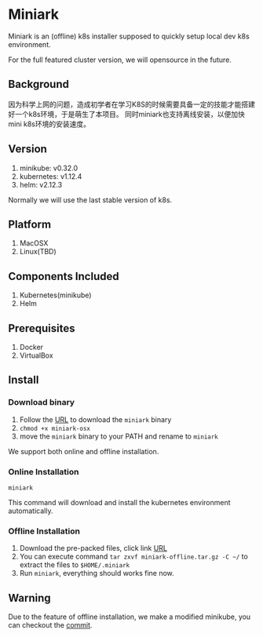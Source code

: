 # Miniark

Miniark is an (offline) k8s installer supposed to quickly setup local dev k8s environment.

For the full featured cluster version, we will opensource in the future.

## Background

因为科学上网的问题，造成初学者在学习K8S的时候需要具备一定的技能才能搭建好一个k8s环境，于是萌生了本项目。
同时miniark也支持离线安装，以便加快mini k8s环境的安装速度。

## Version

1. minikube: v0.32.0
2. kubernetes: v1.12.4
3. helm: v2.12.3

Normally we will use the last stable version of k8s.

## Platform

1. MacOSX
2. Linux(TBD)

## Components Included

1. Kubernetes(minikube)
2. Helm

## Prerequisites

1. Docker
2. VirtualBox


## Install

### Download binary 

1. Follow the [URL](https://minio.longguikeji.com/ark/v1.0/miniark-osx) to download the `miniark` binary
2. `chmod +x miniark-osx`
3. move the `miniark` binary to your PATH and rename to `miniark`

We support both online and offline installation.

### Online Installation

`miniark`

This command will download and install the kubernetes environment automatically.


### Offline Installation

1. Download the pre-packed files, click link [URL](https://minio.longguikeji.com/ark/v1.0/miniark-offline.tar.gz)
2. You can execute command `tar zxvf miniark-offline.tar.gz -C ~/` to extract the files to `$HOME/.miniark`
3. Run `miniark`, everything should works fine now.


## Warning

Due to the feature of offline installation, we make a modified minikube, you can checkout the [commit](https://github.com/RockLi/minikube/commit/06856df3a8a8af8a0893abc5fb9375bd770bfd74). 

